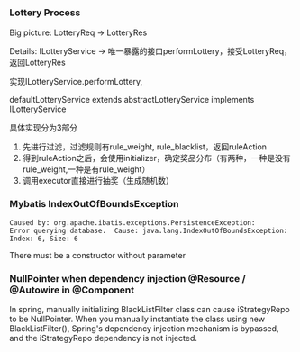 #

### Lottery Process
Big picture: LotteryReq -> LotteryRes

Details: 
ILotteryService -> 唯一暴露的接口performLottery，接受LotteryReq，返回LotteryRes


实现ILotteryService.performLottery, 

defaultLotteryService extends abstractLotteryService implements ILotteryService

具体实现分为3部分
1. 先进行过滤，过滤规则有rule_weight, rule_blacklist，返回ruleAction
2. 得到ruleAction之后，会使用initializer，确定奖品分布（有两种，一种是没有rule_weight,一种是有rule_weight）
3. 调用executor直接进行抽奖（生成随机数）


 
 

### Mybatis IndexOutOfBoundsException
    Caused by: org.apache.ibatis.exceptions.PersistenceException:
    Error querying database.  Cause: java.lang.IndexOutOfBoundsException: Index: 6, Size: 6

There must be a constructor without parameter


### NullPointer when dependency injection @Resource / @Autowire in @Component

In spring, manually initializing BlackListFilter class can cause iStrategyRepo to be NullPointer. 
When you manually instantiate the class using new BlackListFilter(), Spring's dependency injection mechanism is bypassed, and the iStrategyRepo dependency is not injected.